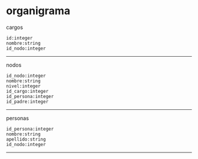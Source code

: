 # organigrama

cargos

	id:integer
	nombre:string
	id_nodo:integer
---------------------
nodos

	id_nodo:integer
	nombre:string
	nivel:integer
	id_cargo:integer
	id_persona:integer
	id_padre:integer
---------------------
personas

	id_persona:integer
	nombre:string
	apellido:string
	id_nodo:integer
---------------------